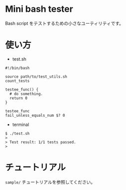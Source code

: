 # Mini bash tester

Bash script をテストするための小さなユーティリティです。

# 使い方

- test.sh
```
#!/bin/bash

source path/to/test_utils.sh
count_tests

testee_func() {
  # do something.
  return 0
}

testee_func
fail_unless_equals_num $? 0
```

- terminal
```
$ ./test.sh
>
> Test result: 1/1 tests passed.
>
```

# チュートリアル

`sample/` チュートリアルを参照してください。

